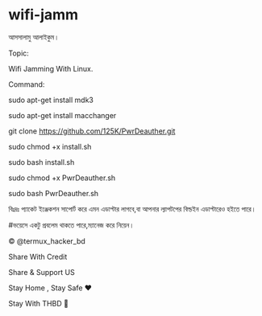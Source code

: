 # wifi-jamm
আসসালামু আলাইকুম। 

Topic:

Wifi Jamming With Linux.

Command:

sudo apt-get install mdk3

sudo apt-get install macchanger

git clone https://github.com/125K/PwrDeauther.git

sudo chmod +x install.sh 

sudo bash install.sh

sudo chmod +x PwrDeauther.sh 

sudo bash PwrDeauther.sh

বিঃদ্রঃ প্যাকেট ইঞ্জেকশন সাপোর্ট করে এমন এডাপ্টার লাগবে,বা আপনার ল্যাপটপের বিল্ডইন এডাপ্টারেও হইতে পারে।

#ভয়েসে একটু প্রবলেম থাকতে পারে,ম্যানেজ করে নিয়েন।

© @termux_hacker_bd

Share With Credit 

Share & Support US

Stay Home , Stay Safe ❤

Stay With THBD 💞
